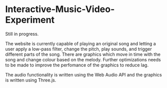 # Interactive-Music-Video-Experiment
Still in progress.

The website is currently capable of playing an original song and letting a user apply a low-pass filter, change the pitch, play sounds, and trigger different parts of the song.
There are graphics which move in time with the song and change colour based on the melody. Further optimizations needs to be made to improve the perfomance of the graphics to reduce lag. 


The audio functionality is written using the Web Audio API and the graphics is written using Three.js.
